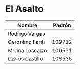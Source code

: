 # El Asalto

| Nombre | Padrón | 
| --- | --- |
| Rodrigo Vargas | |
| Gerónimo Fanti | 109712 |
| Melina Loscalzo | 106571 |
| Carlos Castillo | 108535 |

